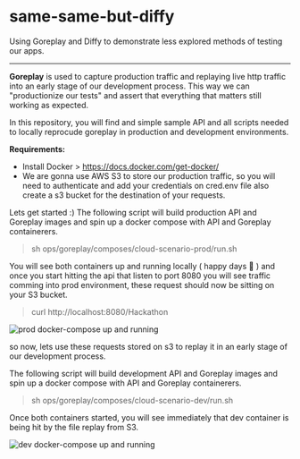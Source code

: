 # same-same-but-diffy
Using Goreplay and Diffy to demonstrate less explored methods of testing our apps.

---

**Goreplay** is used to capture production traffic and replaying live http traffic into an early stage of our development process. This way we can "productionize our tests" and assert that everything that matters still working as expected.

In this repository, you will find and simple sample API and all scripts needed to locally reprocude goreplay in production and development environments. 

**Requirements:**
 - Install Docker > https://docs.docker.com/get-docker/
 - We are gonna use AWS S3 to store our production traffic, so you will need to authenticate and add your credentials on cred.env file also create a s3 bucket for the destination of your requests.

Lets get started :) 
The following script will build production API and Goreplay images and spin up a docker compose with API and Goreplay containerers.

> sh ops/goreplay/composes/cloud-scenario-prod/run.sh

You will see both containers up and running locally ( happy days 🥳 ) and
once you start hitting the api that listen to port 8080 you will see traffic comming into prod environment, these request should now be sitting on your S3 bucket. 

> curl http://localhost:8080/Hackathon

![prod docker-compose up and running](../same-same-but-diffy/doc-images/containers-up-and-running-prod.png)

so now, lets use these requests stored on s3 to replay it in an early stage of our development process. 

The following script will build development API and Goreplay images and spin up a docker compose with API and Goreplay containerers.

> sh ops/goreplay/composes/cloud-scenario-dev/run.sh

Once both containers started, you will see immediately that dev container is being hit by the file replay from S3.

![dev docker-compose up and running](../same-same-but-diffy/doc-images/containers-up-and-running-dev.png)


